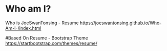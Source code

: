 # Who am I?
Who is JoeSwanTonsing - Resume
https://joeswantonsing.github.io/Who-Am-I-/index.html

#Based On
Resume - Bootstrap Theme
https://startbootstrap.com/themes/resume/
